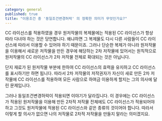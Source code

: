 ```yaml
---
category: general
published: true
title: "이용조건 중 '동일조건변경허락' 의 정확한 의미가 무엇인가요?"
---
```





CC 라이선스를 적용하였을 경우 원저작물의 복제물에는 적용된 CC 라이선스가 항상 따라 다녀야 하는 것은 당연합니다. 왜냐하면 그 복제물도 다시 다른 사람들이 CC 라이선스에 따라서 이용할 수 있어야 하기 때문이죠. 그러나 단순한 복제가 아니라 원저작물을 이용해서 새로운 저작물을 만든 경우에 해당하는 2차 저작물에 있어서는 원칙적으로 원저작물의 CC 라이선스가 2차 저작물 전체로 확대되는 것은 아닙니다. 

단지 재료가 된 원저작물 부분에 한하여 CC 라이선스의 효력을 유지하고 CC 라이선스를 표시하기만 하면 됩니다. 따라서 2차 저작물의 저작권자가 자신이 새로 만든 2차 저작물에 CC 라이선스를 적용하여 모든 사람으로 하여금 이용하게 할지는 그의 의사에 달린 문제입니다. 

그러나 동일조건변경허락이 적용되면 이야기가 달라집니다. 이 경우에는 CC 라이선스가 적용된 원저작물을 이용해 만든 2차적 저작물 전체에도 CC 라이선스가 적용되어야 하고 그것도 원저작물에 적용된 CC 라이선스와 같은 종류의 것이어야 합니다. 따라서 이렇게 할 의사가 없으면 나의 저작물로 2차적 저작물을 만들지 말라는 의미겠지요.
